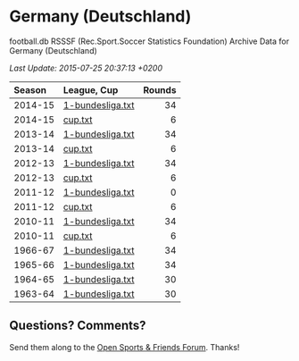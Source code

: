 
# Germany (Deutschland)

football.db RSSSF (Rec.Sport.Soccer Statistics Foundation) Archive Data for
Germany (Deutschland)

_Last Update: 2015-07-25 20:37:13 +0200_

| Season | League, Cup | Rounds |
|:------ | :---------- | -----: |
| 2014-15 | [1-bundesliga.txt](2014-15/1-bundesliga.txt) | 34 |
| 2014-15 | [cup.txt](2014-15/cup.txt) | 6 |
| 2013-14 | [1-bundesliga.txt](2013-14/1-bundesliga.txt) | 34 |
| 2013-14 | [cup.txt](2013-14/cup.txt) | 6 |
| 2012-13 | [1-bundesliga.txt](2012-13/1-bundesliga.txt) | 34 |
| 2012-13 | [cup.txt](2012-13/cup.txt) | 6 |
| 2011-12 | [1-bundesliga.txt](2011-12/1-bundesliga.txt) | 0 |
| 2011-12 | [cup.txt](2011-12/cup.txt) | 6 |
| 2010-11 | [1-bundesliga.txt](2010-11/1-bundesliga.txt) | 34 |
| 2010-11 | [cup.txt](2010-11/cup.txt) | 6 |
| 1966-67 | [1-bundesliga.txt](1966-67/1-bundesliga.txt) | 34 |
| 1965-66 | [1-bundesliga.txt](1965-66/1-bundesliga.txt) | 34 |
| 1964-65 | [1-bundesliga.txt](1964-65/1-bundesliga.txt) | 30 |
| 1963-64 | [1-bundesliga.txt](1963-64/1-bundesliga.txt) | 30 |



## Questions? Comments?

Send them along to the
[Open Sports & Friends Forum](http://groups.google.com/group/opensport).
Thanks!
